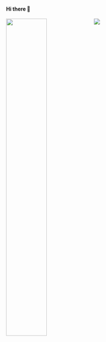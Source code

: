  #### Hi there 👋

<!--
**jairomerces/jairomerces** is a ✨ _special_ ✨ repository because its `README.md` (this file) appears on your GitHub profile.

Here are some ideas to get you started:

- 🔭 I’m currently working on ...
- 🌱 I’m currently learning ...
- 👯 I’m looking to collaborate on ...
- 🤔 I’m looking for help with ...
- 💬 Ask me about ...
- 📫 How to reach me: ...
- 😄 Pronouns: ...
- ⚡ Fun fact: ...
-->


<img align="left" width="47%" src="![Anurag's GitHub stats](https://github-readme-stats.vercel.app/api?username=jairomerces&show_icons=true&theme=radical)" />


<picture>
    <source 
      srcset="https://github-readme-stats.vercel.app/api?username=jairomerces&show_icons=true&theme=dark"
      media="(prefers-color-scheme: dark)"
    />
    <source
      srcset="https://github-readme-stats.vercel.app/api?username=jairomercesshow_icons=true"
      media="(prefers-color-scheme: light), (prefers-color-scheme: dark)"
    />
    <img src="https://github-readme-stats.vercel.app/api?username=jairomerces&show_icons=true" />
</picture>







